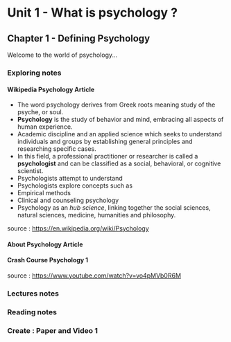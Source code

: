 # Unit 1 - What is psychology ?
## Chapter 1 - Defining Psychology

Welcome to the world of psychology...

### Exploring notes

#### Wikipedia Psychology Article

* The word psychology derives from Greek roots meaning study of the psyche, or soul.
* **Psychology** is the study of behavior and mind, embracing all aspects of human experience.
* Academic discipline and an applied science which seeks to understand individuals and groups by establishing general principles and researching specific cases.
* In this field, a professional practitioner or researcher is called a **psychologist** and can be classified as a social, behavioral, or cognitive scientist.
* Psychologists attempt to understand
* Psychologists explore concepts such as
* Empirical methods
* Clinical and counseling psychology
* Psychology as an *hub science*, linking together the social sciences, natural sciences, medicine, humanities and philosophy. 

source : https://en.wikipedia.org/wiki/Psychology

#### About Psychology Article


#### Crash Course Psychology 1


source : https://www.youtube.com/watch?v=vo4pMVb0R6M










### Lectures notes

### Reading notes

### Create : Paper and Video 1